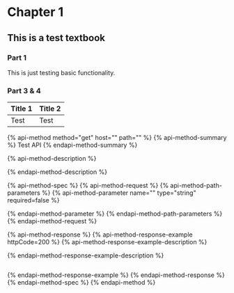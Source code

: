 # Chapter 1

## This is a test textbook

### Part 1

This is just testing basic functionality.

### Part 3 & 4

| Title 1 | Title 2 |
| :--- | :--- |
| Test | Test |

{% api-method method="get" host="" path="" %}
{% api-method-summary %}
Test API
{% endapi-method-summary %}

{% api-method-description %}

{% endapi-method-description %}

{% api-method-spec %}
{% api-method-request %}
{% api-method-path-parameters %}
{% api-method-parameter name="" type="string" required=false %}

{% endapi-method-parameter %}
{% endapi-method-path-parameters %}
{% endapi-method-request %}

{% api-method-response %}
{% api-method-response-example httpCode=200 %}
{% api-method-response-example-description %}

{% endapi-method-response-example-description %}

```

```
{% endapi-method-response-example %}
{% endapi-method-response %}
{% endapi-method-spec %}
{% endapi-method %}



